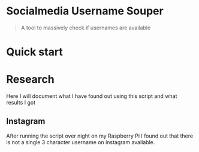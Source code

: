 # Socialmedia Username Souper
> A tool to massively check if usernames are available

# Quick start

# Research
Here I will document what I have found out using this script and what results I got
## Instagram
After running the script over night on my Raspberry Pi I found out that there is not a single 3 character username on instagram available.
